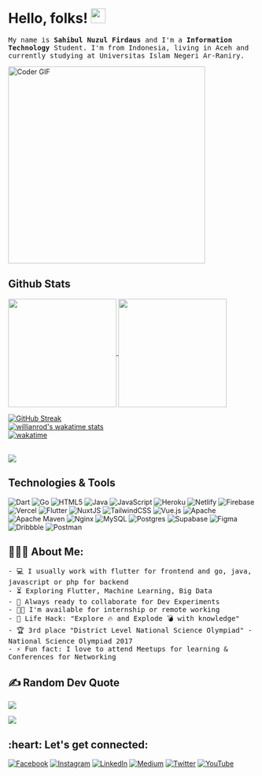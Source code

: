 <!-- ### Hi there 👋 -->

<!-- <a href="https://github.com/sahibul-nf/sahibul-nf">
  <img align="center" src="https://frontendjoe.com/images/wallpapers/squares.png" />
</a> -->

# Hello, folks! <img src="https://raw.githubusercontent.com/MartinHeinz/MartinHeinz/master/wave.gif" width="30px">

<samp>My name is **Sahibul Nuzul Firdaus** and I'm a **Information Technology** Student. I'm from Indonesia, living in Aceh and currently studying at Universitas Islam Negeri Ar-Raniry.</samp>

<img src="https://media.giphy.com/media/SWoSkN6DxTszqIKEqv/giphy.gif" alt="Coder GIF" width="400">

## Github Stats

<a href="https://github.com/sahibul-nf/sahibul-nf">
  <img align="center" height="220" src="https://github-readme-stats.vercel.app/api?username=sahibul-nf&count_private=true&show_icons=true&title_color=00add8&bg_color=24292e&text_color=f6f8fa&icon_color=00add8&border_radius=6" />
</a>
<a href="https://github.com/sahibul-nf/sahibul-nf">
  <img align="center" height="220" font-size"12" src="https://github-readme-stats.vercel.app/api/top-langs/?username=sahibul-nf&langs_count=4&border_radius=16&border_color=d1d5da&hide=html,blade,css,cmake" />
</a><br/>

[![GitHub Streak](https://github-readme-streak-stats.herokuapp.com?user=sahibul-nf&theme=blue-green&hide_border=true&date_format=M%20j%5B%2C%20Y%5D&background=24292E&currStreakLabel=F6F8FA&currStreakNum=F6F8FA)](https://git.io/streak-stats)
<br/>
[![willianrod's wakatime stats](https://github-readme-stats.vercel.app/api/wakatime?username=sahibul_nf)](https://github.com/anuraghazra/github-readme-stats)
<br/>
[![wakatime](https://wakatime.com/badge/user/7d2580c0-5777-4d82-b8a9-e7b69b36d281.svg)](https://wakatime.com/@7d2580c0-5777-4d82-b8a9-e7b69b36d281)

<br/>
<a href="https://wakatime.com"><img src="https://wakatime.com/share/@sahibul_nf/89532bfb-a847-426f-bb01-bd4ed26198d8.png" /></a>

## Technologies & Tools

![Dart](https://img.shields.io/badge/dart-%230175C2.svg?style=for-the-badge&logo=dart&logoColor=white) ![Go](https://img.shields.io/badge/go-%2300ADD8.svg?style=for-the-badge&logo=go&logoColor=white) ![HTML5](https://img.shields.io/badge/html5-%23E34F26.svg?style=for-the-badge&logo=html5&logoColor=white) ![Java](https://img.shields.io/badge/java-%23ED8B00.svg?style=for-the-badge&logo=java&logoColor=white) ![JavaScript](https://img.shields.io/badge/javascript-%23323330.svg?style=for-the-badge&logo=javascript&logoColor=%23F7DF1E) ![Heroku](https://img.shields.io/badge/heroku-%23430098.svg?style=for-the-badge&logo=heroku&logoColor=white) ![Netlify](https://img.shields.io/badge/netlify-%23000000.svg?style=for-the-badge&logo=netlify&logoColor=#00C7B7) ![Firebase](https://img.shields.io/badge/firebase-%23039BE5.svg?style=for-the-badge&logo=firebase) ![Vercel](https://img.shields.io/badge/vercel-%23000000.svg?style=for-the-badge&logo=vercel&logoColor=white) ![Flutter](https://img.shields.io/badge/Flutter-%2302569B.svg?style=for-the-badge&logo=Flutter&logoColor=white) ![NuxtJS](https://img.shields.io/badge/Nuxt-black?style=for-the-badge&logo=nuxt.js&logoColor=white) ![TailwindCSS](https://img.shields.io/badge/tailwindcss-%2338B2AC.svg?style=for-the-badge&logo=tailwind-css&logoColor=white) ![Vue.js](https://img.shields.io/badge/vuejs-%2335495e.svg?style=for-the-badge&logo=vuedotjs&logoColor=%234FC08D) ![Apache](https://img.shields.io/badge/apache-%23D42029.svg?style=for-the-badge&logo=apache&logoColor=white) ![Apache Maven](https://img.shields.io/badge/Apache%20Maven-C71A36?style=for-the-badge&logo=Apache%20Maven&logoColor=white) ![Nginx](https://img.shields.io/badge/nginx-%23009639.svg?style=for-the-badge&logo=nginx&logoColor=white) ![MySQL](https://img.shields.io/badge/mysql-%2300f.svg?style=for-the-badge&logo=mysql&logoColor=white) ![Postgres](https://img.shields.io/badge/postgres-%23316192.svg?style=for-the-badge&logo=postgresql&logoColor=white) 	![Supabase](https://img.shields.io/badge/Supabase-3ECF8E?style=for-the-badge&logo=supabase&logoColor=white) 	![Figma](https://img.shields.io/badge/figma-%23F24E1E.svg?style=for-the-badge&logo=figma&logoColor=white) ![Dribbble](https://img.shields.io/badge/Dribbble-EA4C89?style=for-the-badge&logo=dribbble&logoColor=white) ![Postman](https://img.shields.io/badge/Postman-FF6C37?style=for-the-badge&logo=postman&logoColor=white)

<h2 align="left">👨🏻‍💻 About Me:</h2>

<samp>- :computer: I usually work with flutter for frontend and go, java, javascript or php for backend</samp>
<br>
<samp>- :hourglass_flowing_sand:  Exploring Flutter, Machine Learning, Big Data</samp>
<br>
<samp>- :rocket: Always ready to collaborate for Dev Experiments</samp>
<br>
<samp>- :man_technologist: I'm available for internship or remote working</samp>
<br>
<samp>- :dart: Life Hack: "Explore :fire: and Explode :bomb: with knowledge"</samp>
<br>
<samp>- :trophy: 3rd place "District Level National Science Olympiad" - National Science Olympiad 2017</samp>
<br>
<samp>- :zap: Fun fact: I love to attend Meetups for learning & Conferences for Networking</samp>

## ✍️ Random Dev Quote
![](https://quotes-github-readme.vercel.app/api?type=horizontal&theme=)

![](https://komarev.com/ghpvc/?username=sahibul-nf&label=Visitors+Count&color=brightgreen)

<h2 align="left">:heart: Let's get connected:</h2>

[![Facebook](https://img.shields.io/badge/Facebook-%231877F2.svg?logo=Facebook&logoColor=white)](https://facebook.com/sahibul) [![Instagram](https://img.shields.io/badge/Instagram-%23E4405F.svg?logo=Instagram&logoColor=white)](https://instagram.com/sahibul_nf) [![LinkedIn](https://img.shields.io/badge/LinkedIn-%230077B5.svg?logo=linkedin&logoColor=white)](https://linkedin.com/in/sahibul_nf) [![Medium](https://img.shields.io/badge/Medium-12100E?logo=medium&logoColor=white)](https://medium.com/@sahibul_nf) [![Twitter](https://img.shields.io/badge/Twitter-%231DA1F2.svg?logo=Twitter&logoColor=white)](https://twitter.com/sahibul_nf) [![YouTube](https://img.shields.io/badge/YouTube-%23FF0000.svg?logo=YouTube&logoColor=white)](https://youtube.com/c/UCdWVhgD6M7D5DhwT0jfFITw) 

